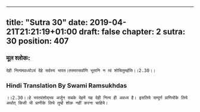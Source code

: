 
---
title: "Sutra 30"
date: 2019-04-21T21:21:19+01:00
draft: false
chapter: 2
sutra: 30
position: 407
---
### मूल श्लोकः:
```
देही नित्यमवध्योऽयं देहे सर्वस्य भारत।तस्मात्सर्वाणि भूतानि न त्वं शोचितुमर्हसि।।2.30।।

```

### Hindi Translation By Swami Ramsukhdas
```
।।2.30।।हे भरतवंशोद्भव अर्जुन सबके देहमें यह देही नित्य ही अवध्य है। इसलिये सम्पूर्ण प्राणियोंके लिये अर्थात् किसी भी प्राणीके लिये तुम्हें शोक नहीं करना चाहिये।

```

